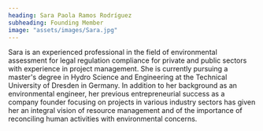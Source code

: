 ```yaml
---
heading: Sara Paola Ramos Rodríguez
subheading: Founding Member
image: "assets/images/Sara.jpg"
---
```


Sara is an experienced professional in the field of environmental assessment for legal regulation compliance for private and public sectors with experience in project management. She is currently pursuing a master's degree in Hydro Science and Engineering at the Technical University of Dresden in Germany. In addition to her background as an environmental engineer, her previous entrepreneurial success as a company founder focusing on projects in various industry sectors has given her an integral vision of resource management and of the importance of reconciling human activities with environmental concerns.

